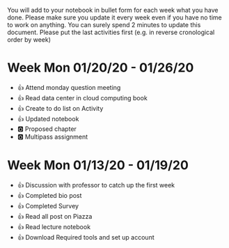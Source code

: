 You will add to your notebook in bullet form for each week what you have done. 
Please make sure you update it every week even if you have no time to work on 
anything. You can surely spend 2 minutes to update this document. Please put 
the last activities first (e.g. in reverse cronological order by week)

# Week Mon 01/20/20 - 01/26/20

* :+1: Attend monday question meeting
* :+1: Read data center in cloud computing book
* :+1: Create to do list on Activity 
* :+1: Updated notebook
* :o2: Proposed chapter 
* :o2: Multipass assignment

# Week Mon 01/13/20 - 01/19/20

* :+1: Discussion with professor to catch up the first week
* :+1: Completed bio post 
* :+1: Completed Survey
* :+1: Read all post on Piazza 
* :+1: Read lecture notebook 
* :+1: Download Required tools and set up account


